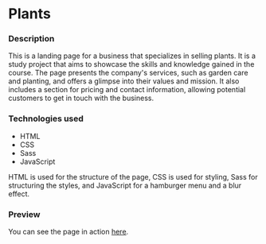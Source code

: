 # Plants

### Description

This is a landing page for a business that specializes in selling plants. It is a study project that aims to showcase the skills and knowledge gained in the course. The page presents the company's services, such as garden care and planting, and offers a glimpse into their values and mission. It also includes a section for pricing and contact information, allowing potential customers to get in touch with the business.

### Technologies used

- HTML
- CSS
- Sass
- JavaScript

HTML is used for the structure of the page, CSS is used for styling, Sass for structuring the styles, and JavaScript for a hamburger menu and a blur effect.

### Preview

You can see the page in action [here](https://junk-debug.github.io/plants/).
